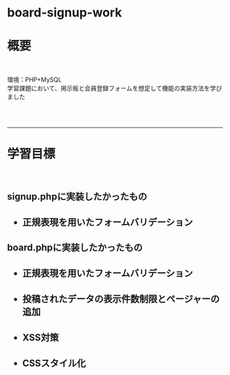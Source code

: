 # board-signup-work
<h1>概要</h1>
<br>
 <p>環境：PHP+MySQL<br> 学習課題において、掲示板と会員登録フォームを想定して機能の実装方法を学びました</p>
 <br><br><hr>
<h1>学習目標</h1>
<br>
  <h2>signup.phpに実装したかったもの<h2>
  <ul><li>正規表現を用いたフォームバリデーション </li></ul>
  <h2>board.phpに実装したかったもの<h2>
  <ul><li>正規表現を用いたフォームバリデーション </li>
    　<li>投稿されたデータの表示件数制限とページャーの追加</li>
    　<li>XSS対策</li>
    　<li>CSSスタイル化</li></ul>

